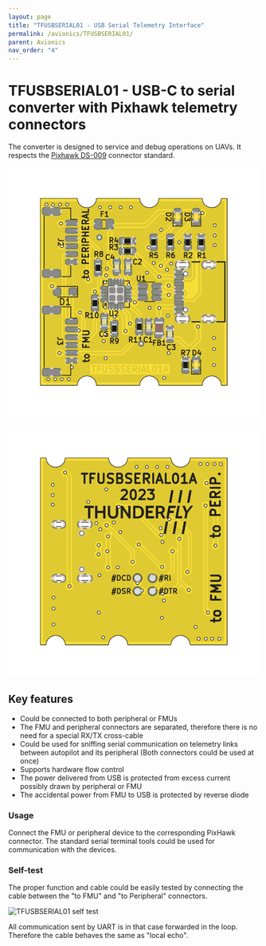 ```yaml
---
layout: page
title: "TFUSBSERIAL01 - USB Serial Telemetry Interface"
permalink: /avionics/TFUSBSERIAL01/
parent: Avionics
nav_order: "4"
---
```


# TFUSBSERIAL01 - USB-C to serial converter with Pixhawk telemetry connectors

The converter is designed to service and debug operations on UAVs. It respects the [Pixhawk DS-009](https://github.com/pixhawk/Pixhawk-Standards/blob/master/DS-009%20Pixhawk%20Connector%20Standard.pdf) connector standard.

![TFUSBSERIAL01 Bottom](https://raw.githubusercontent.com/ThunderFly-aerospace/TFUSBSERIAL01/TFUSBSERIAL01A/doc/gen/img/TFUSBSERIAL01-bottom.png)

![TFUSBSERIAL01 Top](https://raw.githubusercontent.com/ThunderFly-aerospace/TFUSBSERIAL01/TFUSBSERIAL01A/doc/gen/img/TFUSBSERIAL01-top.png)

## Key features

  * Could be connected to both peripheral or FMUs
  * The FMU and peripheral connectors are separated, therefore there is no need for a special RX/TX cross-cable
  * Could be used for sniffing serial communication on telemetry links between autopilot and its peripheral (Both connectors could be used at once)
  * Supports hardware flow control
  * The power delivered from USB is protected from excess current possibly drawn by peripheral or FMU
  * The accidental power from FMU to USB is protected by reverse diode


### Usage

Connect the FMU or peripheral device to the corresponding PixHawk connector.  The standard serial terminal tools could be used for communication with the devices. 

### Self-test

The proper function and cable could be easily tested by connecting the cable between the "to FMU" and "to Peripheral" connectors.

![TFUSBSERIAL01 self test](https://raw.githubusercontent.com/ThunderFly-aerospace/TFUSBSERIAL01/TFUSBSERIAL01A/doc/img/TFUSBSERIAL01_self-test.jpg)

All communication sent by UART is in that case forwarded in the loop. Therefore the cable behaves the same as "local echo".

